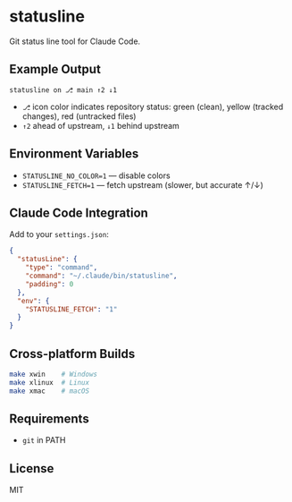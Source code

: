 # statusline

Git status line tool for Claude Code.

## Example Output

```
statusline on ⎇ main ↑2 ↓1
```

- `⎇` icon color indicates repository status: green (clean), yellow (tracked changes), red (untracked files)
- `↑2` ahead of upstream, `↓1` behind upstream

## Environment Variables

- `STATUSLINE_NO_COLOR=1` — disable colors
- `STATUSLINE_FETCH=1` — fetch upstream (slower, but accurate ↑/↓)

## Claude Code Integration

Add to your `settings.json`:

```json
{
  "statusLine": {
    "type": "command",
    "command": "~/.claude/bin/statusline",
    "padding": 0
  },
  "env": {
    "STATUSLINE_FETCH": "1"
  }
}
```

## Cross-platform Builds

```bash
make xwin    # Windows
make xlinux  # Linux  
make xmac    # macOS
```

## Requirements

- `git` in PATH

## License

MIT